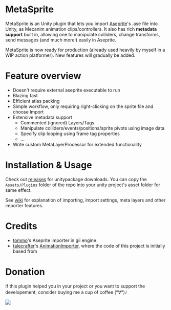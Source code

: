 # MetaSprite

MetaSprite is an Unity plugin that lets you import [Aseprite][aseprite]'s .ase file into Unity, as Mecanim animation clips/controllers. It also has rich **metadata support** built in, allowing one to manipulate colliders, change transforms, send messages (and much more!) easily in Aseprite.

MetaSprite is now ready for production (already used heavily by myself in a WIP action platformer). New features will gradually be added.

# Feature overview

* Doesn't require external aseprite executable to run
* Blazing fast
* Efficient atlas packing
* Simple workflow, only requiring right-clicking on the sprite file and choose Import
* Extensive metadata support
  * Commented (ignored) Layers/Tags
  * Manipulate colliders/events/positions/sprite pivots using image data
  * Specify clip looping using frame tag properties
  * ...
* Write custom MetaLayerProcessor for extended functionality

# Installation & Usage

Check out [releases](https://github.com/WeAthFoLD/MetaSprite/releases) for unitypackage downloads. You can copy the `Assets/Plugins` folder of the repo into your unity project's asset folder for same effect.

See [wiki](https://github.com/WeAthFoLD/MetaSprite/wiki) for explanation of importing, import settings, meta layers and other importer features.

# Credits

* [tommo](https://github.com/tommo)'s Aseprite importer in gii engine
* [talecrafter](https://github.com/talecrafter)'s [AnimationImporter](https://github.com/talecrafter/AnimationImporter), where the code of this project is initially based from

[aseprite]: https://aseprite.org

# Donation

If this plugin helped you in your project or you want to support the developement, consider buying me a cup of coffee (°∀°)ﾉ

<a href="https://www.patreon.com/bePatron?u=2955382">
<img src="https://c5.patreon.com/external/logo/become_a_patron_button.png"/>
</a>